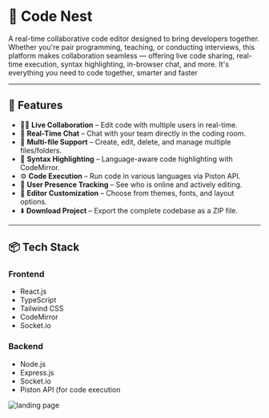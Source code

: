 # 🚀 Code Nest

A real-time collaborative code editor designed to bring developers together. Whether you're pair programming, teaching, or conducting interviews, this platform makes collaboration seamless — offering live code sharing, real-time execution, syntax highlighting, in-browser chat, and more. It's everything you need to code together, smarter and faster

---

## 🔧 Features

- 🧑‍💻 **Live Collaboration** – Edit code with multiple users in real-time.
- 💬 **Real-Time Chat** – Chat with your team directly in the coding room.
- 📁 **Multi-file Support** – Create, edit, delete, and manage multiple files/folders.
- 🎨 **Syntax Highlighting** – Language-aware code highlighting with CodeMirror.
- ⚙️ **Code Execution** – Run code in various languages via Piston API.
- 👥 **User Presence Tracking** – See who is online and actively editing.
- 🎨 **Editor Customization** – Choose from themes, fonts, and layout options.
- ⬇️ **Download Project** – Export the complete codebase as a ZIP file.

---

## 📦 Tech Stack

### Frontend
- React.js
- TypeScript
- Tailwind CSS
- CodeMirror
- Socket.io

### Backend
- Node.js
- Express.js
- Socket.io
- Piston API (for code execution

![landing page ](https://github.com/user-attachments/assets/65b7b185-c926-4b13-a2f1-6504d1b6ced2)
